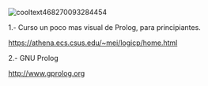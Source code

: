![cooltext468270093284454](https://github.com/user-attachments/assets/95ed7198-ef85-473a-a082-d43afd1bb630)

1.- Curso un poco mas visual de Prolog, para principiantes.
    
https://athena.ecs.csus.edu/~mei/logicp/home.html

2.- GNU Prolog 

http://www.gprolog.org
